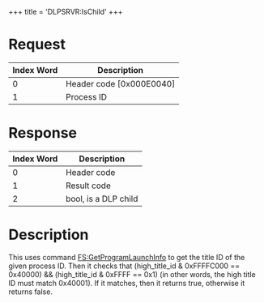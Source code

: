 +++
title = 'DLPSRVR:IsChild'
+++

# Request

| Index Word | Description                |
|------------|----------------------------|
| 0          | Header code \[0x000E0040\] |
| 1          | Process ID                 |

# Response

| Index Word | Description          |
|------------|----------------------|
| 0          | Header code          |
| 1          | Result code          |
| 2          | bool, is a DLP child |

# Description

This uses command
[FS:GetProgramLaunchInfo](FS:GetProgramLaunchInfo "wikilink") to get the
title ID of the given process ID. Then it checks that (high_title_id &
0xFFFFC000 == 0x40000) && (high_title_id & 0xFFFF == 0x1) (in other
words, the high title ID must match 0x40001). If it matches, then it
returns true, otherwise it returns false.
